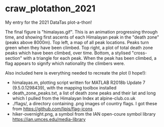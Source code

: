 # craw_plotathon_2021
My entry for the 2021 DataTas plot-a-thon!

The final figure is "himalayas.gif". This is an animation progressing through time, and showing first ascents of each Himalayan peak in the "death zone" (peaks above 8000m). Top left, a map of all peak locations. Peaks turn green when they have been climbed. Top right, a plot of total death zone peaks which have been climbed, over time. Bottom, a stylised "cross-section" with a triangle for each peak. When the peak has been climbed, a flag appears to signify which nationality the climbers were.

Also included here is everything needed to recreate the plot (I hope!):
- himalayas.m, plotting script written for MATLAB R2018b Update 7 (9.5.0.1298439), with the mapping toolbox installed
- death_zone_peaks.txt, a list of death zone peaks and their lat and long which I pulled from the Himalayan Index at alpine-club.co.uk
- ./flags/, a directory containing .png images of country flags. I got these from https://github.com/lipis/flag-icons
- hiker-overnight.png, a symbol from the IAN open-coure symbol library https://ian.umces.edu/media-library
